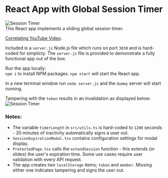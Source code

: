 # React App with Global Session Timer
![Session Timer](https://www.aaronwht.com/images/content/session-timer.gif)  
This React app implements a sliding global session timer.  

[Correlating YouTube Video](https://youtu.be/QApypSxJR68). 

Included is a `server.js` Node.js file which runs on port `3030` and is hard-coded for simplicty.  The `server.js` file is provided to demonstrate a fully functional app out of the box.  

Run the app locally:    
`npm i` to install NPM packages.
`npm start` will start the React app.  

In a new terminal window run `node server.js` and the `dummy` server will start running.

Tampering with the `token` results in an invalidation as displayed below: 
![Session Timer](https://aaronwht.s3-us-west-2.amazonaws.com/images/content/jwt-tampered.gif)  

### Notes:
- The variable `timerLength` in `src/utils.ts` is hard-coded to `1200` seconds - 20 minutes of inactivity automatically signs a user out.
- `SessionExpirationModal.tsx` contains configuration settings for modal display.
- `ProtectedPage.tsx` calls the `extendSession` function - this extends (or slides) the user's expiration time.  Some use cases require user validation with every API request.
- The app creates two `localStorage` items; `token` and `member`.  Missing either one indicates tampering and signs the user out.
